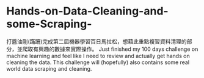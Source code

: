# Hands-on-Data-Cleaning-and-some-Scraping-
打醬油剛(蹣跚)完成第二屆機器學習百日馬拉松，想藉此重點複習資料清理的部分，並爬取有興趣的數據來實際操作。 Just finished my 100 days challenge on machine learning and feel like I need to review and actually get hands on cleaning the data. This challenge will (hopefully) also contains some real world data scraping and cleaning.

